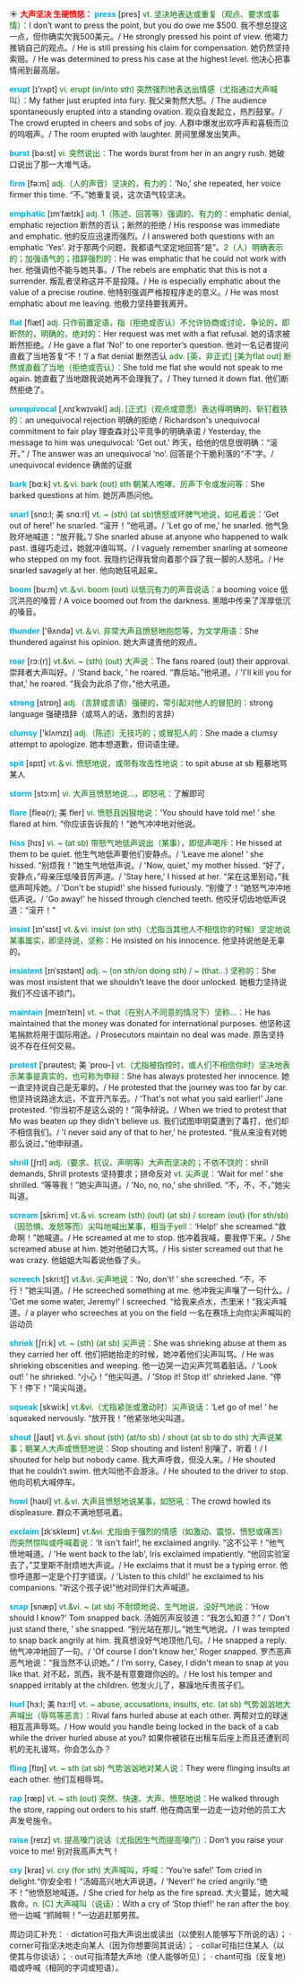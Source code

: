 ☀ <font color="red">**大声坚决 生硬愤怒：**</font>
<font color="sky blue">**press**</font> [pres] 
<font color="rgb(227, 108, 9)">vt. 坚决地表达或重复（观点、要求或事情）：</font>I don’t want to press the point, but you do owe me $500. 我不想总提这一点，但你确实欠我500美元。/ He strongly pressed his point of view. 他竭力推销自己的观点。/ He is still pressing his claim for compensation. 她仍然坚持索赔。/ He was determined to press his case at the highest level. 他决心把事情闹到最高层。

<font color="sky blue">**erupt**</font> [ɪ'rʌpt] 
<font color="rgb(227, 108, 9)">vi. erupt (in/into sth) 突然强烈地表达出情感（尤指通过大声喊叫）：</font>My father just erupted into fury. 我父亲勃然大怒。/ The audience spontaneously erupted into a standing ovation. 观众自发起立，热烈鼓掌。/ The crowd erupted in cheers and sobs of joy. 人群中爆发出欢呼声和喜极而泣的呜咽声。/ The room erupted with laughter. 房间里爆发出笑声。

<font color="sky blue">**burst**</font> [bə:st] 
<font color="rgb(227, 108, 9)">vi. 突然说出：</font>The words burst from her in an angry rush. 她破口说出了那一大堆气话。

<font color="sky blue">**firm**</font> [fə:m] 
<font color="rgb(227, 108, 9)">adj.（人的声音）坚决的，有力的：</font>‘No,’ she repeated, her voice firmer this time. “不。”她重复说，这次语气较坚决。
           
<font color="sky blue">**emphatic**</font> [ɪmˈfætɪk]
<font color="rgb(227, 108, 9)">adj. 1（陈述、回答等）强调的、有力的：</font>emphatic denial, emphatic rejection 断然的否认；断然的拒绝 / His response was immediate and emphatic. 他的反应迅速而强烈。/ I answered both questions with an emphatic 'Yes'. 对于那两个问题，我都语气坚定地回答“是”。<font color="rgb(227, 108, 9)">2（人）明确表示的；加强语气的；措辞强烈的：</font>He was emphatic that he could not work with her. 他强调他不能与她共事。/ The rebels are emphatic that this is not a surrender. 叛乱者坚称这并不是投降。/ He is especially emphatic about the value of a precise routine. 他特别强调严格按程序走的意义。/ He was most emphatic about me leaving. 他极力坚持要我离开。
           
<font color="sky blue">**flat**</font> [flæt]
<font color="rgb(227, 108, 9)">adj. 只作前置定语，指（拒绝或否认）不允许协商或讨论、争论的，即断然的，明确的，绝对的：</font>Her request was met with a flat refusal. 她的请求被断然拒绝。/ He gave a flat ‘No!’ to one reporter’s question. 他对一名记者提问直截了当地答复“不！”/ a flat denial 断然否认 <font color="rgb(227, 108, 9)">adv. [英，非正式] [美为flat out] 断然或直截了当地（拒绝或否认）：</font>She told me flat she would not speak to me again. 她直截了当地跟我说她再不会理我了。/ They turned it down flat. 他们断然拒绝了。

<font color="sky blue">**unequivocal**</font> [ˌʌnɪˈkwɪvəkl]
<font color="rgb(227, 108, 9)">adj. [正式]（观点或意愿）表达得明确的、斩钉截铁的：</font>an unequivocal rejection 明确的拒绝 / Richardson's unequivocal commitment to fair play 理查森对公平竞争的明确承诺 / Yesterday, the message to him was unequivocal: 'Get out.' 昨天，给他的信息很明确：“滚开。” / The answer was an unequivocal ‘no’. 回答是个干脆利落的“不”字。/ unequivocal evidence 确凿的证据

<font color="sky blue">**bark**</font> [bɑːk] 
<font color="rgb(227, 108, 9)">vt.＆vi. bark (out) sth 朝某人咆哮、厉声下令或发问等：</font>She barked questions at him. 她厉声质问他。
           
<font color="sky blue">**snarl**</font> [snɑ:l; 美 snɑ:rl]
<font color="rgb(227, 108, 9)">vt. ~ (sth) (at sb)愤怒或坏脾气地说，如吼着说：</font>‘Get out of here!’ he snarled. “滚开！”他吼道。/ 'Let go of me,' he snarled. 他气急败坏地喊道：“放开我。”/ She snarled abuse at anyone who happened to walk past. 谁碰巧走过，她就冲谁叫骂。/ I vaguely remember snarling at someone who stepped on my foot. 我隐约记得我曾向着那个踩了我一脚的人怒吼。/ He snarled savagely at her. 他向她狂吼起来。

<font color="sky blue">**boom**</font> [bu:m] 
<font color="rgb(227, 108, 9)">vt.＆vi. boom (out) 以低沉有力的声音说话：</font>a booming voice 低沉洪亮的嗓音 / A voice boomed out from the darkness. 黑暗中传来了浑厚低沉的嗓音。

<font color="sky blue">**thunder**</font> ['θʌndə] 
<font color="rgb(227, 108, 9)">vt.＆vi. 非常大声且愤怒地抱怨等，为文学用语：</font>She thundered against his opinion. 她大声谴责他的观点。

<font color="sky blue">**roar**</font> [rɔ:(r)]
<font color="rgb(227, 108, 9)">vt.&vi. ~ (sth) (out) 大声说：</font>The fans roared (out) their approval. 崇拜者大声叫好。/ ‘Stand back, ’ he roared. “靠后站。”他吼道。/ 'I'll kill you for that,' he roared. “我会为此杀了你，”他大吼道。

<font color="sky blue">**strong**</font> [strɒŋ] 
<font color="rgb(227, 108, 9)">adj.（言辞或言语）强硬的，常引起对他人的冒犯的：</font>strong language 强硬措辞（或骂人的话，激烈的言辞）

<font color="sky blue">**clumsy**</font> ['klʌmzɪ] 
<font color="rgb(227, 108, 9)">adj.（陈述）无技巧的；或冒犯人的：</font>She made a clumsy attempt to apologize. 她本想道歉，但词语生硬。

<font color="sky blue">**spit**</font> [spɪt] 
<font color="rgb(227, 108, 9)">vt.＆vi. 愤怒地说，或带有攻击性地说：</font>to spit abuse at sb 粗暴地骂某人

<font color="sky blue">**storm**</font> [stɔ:m] 
<font color="rgb(227, 108, 9)">vi. 大声且愤怒地说…，即怒吼：</font>了解即可
           
<font color="sky blue">**flare**</font> [fleə(r); 美 fler]
<font color="rgb(227, 108, 9)">vi. 愤怒且凶狠地说：</font>‘You should have told me! ’ she flared at him. “你应该告诉我的！”她气冲冲地对他说。
           
<font color="sky blue">**hiss**</font> [hɪs]
<font color="rgb(227, 108, 9)">vi. ~ (at sb) 带怒气地低声说出（某事），即低声喝斥：</font>He hissed at them to be quiet. 他生气地低声要他们安静点。/ ‘Leave me alone! ’ she hissed. “别烦我！”她生气地低声说。/ 'Now, quiet,' my mother hissed. “好了，安静点，”母亲压低嗓音厉声道。/ 'Stay here,' I hissed at her. “呆在这里别动，”我低声呵斥她。/ 'Don't be stupid!' she hissed furiously. “别傻了！”她怒气冲冲地低声说。/ 'Go away!' he hissed through clenched teeth. 他咬牙切齿地低声说道：“滚开！”

<font color="sky blue">**insist**</font> [ɪn'sɪst] 
<font color="rgb(227, 108, 9)">vt.＆vi. insist (on sth)（尤指当其他人不相信你的时候）坚定地说某事属实，即坚持说，坚称：</font>He insisted on his innocence. 他坚持说他是无辜的。
                      
<font color="sky blue">**insistent**</font> [ɪnˈsɪstənt]
<font color="rgb(227, 108, 9)">adj. ~ (on sth/on doing sth) / ~ (that…) 坚称的：</font>She was most insistent that we shouldn't leave the door unlocked. 她极力坚持说我们不应该不锁门。

<font color="sky blue">**maintain**</font> [meɪnˈteɪn]
<font color="rgb(227, 108, 9)">vt. ~ that（在别人不同意的情况下）坚称…：</font>He has maintained that the money was donated for international purposes. 他坚称这笔捐款将用于国际用途。/ Prosecutors maintain no deal was made. 原告坚持说不存在任何交易。           

<font color="sky blue">**protest**</font> [ˈprəʊtest; 美 ˈproʊ-]
<font color="rgb(227, 108, 9)">vt.（尤指被指控时，或人们不相信你时）坚决地表示某事是真实的，也可称为申辩：</font>She has always protested her innocence. 她一直坚持说自己是无辜的。/ He protested that the journey was too far by car. 他坚持说路途太远，不宜开汽车去。/ ‘That's not what you said earlier!’ Jane protested. “你当初不是这么说的！”简争辩说。/ When we tried to protest that Mo was beaten up they didn't believe us. 我们试图申明莫遭到了毒打，他们却不相信我们。/ 'I never said any of that to her,' he protested. “我从来没有对她那么说过，”他申辩道。           

<font color="sky blue">**shrill**</font> [ʃrɪl]
<font color="rgb(227, 108, 9)">adj.（要求、抗议、声明等）大声而坚决的；不依不饶的：</font>shrill demands, Shrill protests 坚持要求；拼命反对 <font color="rgb(227, 108, 9)">vt. 尖声说：</font>‘Wait for me! ’ she shrilled. “等等我！”她尖声叫道。/ 'No, no, no,' she shrilled. “不，不，不，”她尖叫道。

<font color="sky blue">**scream**</font> [skri:m] 
<font color="rgb(227, 108, 9)">vt.＆vi. scream (sth) (out) (at sb) / scream (out) (for sth/sb)（因恐惧、发怒等而）尖叫地喊出某事，相当于yell：</font>‘Help!’ she screamed.“救命啊！”她喊道。/ He screamed at me to stop. 他冲着我喊，要我停下来。/ She screamed abuse at him. 她对他破口大骂。/ His sister screamed out that he was crazy. 他姐姐大叫着说他昏了头。

<font color="sky blue">**screech**</font> [skri:tʃ]
<font color="rgb(227, 108, 9)">vt.&vi. 尖声地说：</font>‘No, don't! ’ she screeched. “不，不行！”她尖叫道。/ He screeched something at me. 他冲我尖声嚷了一句什么。/ 'Get me some water, Jeremy!' I screeched. “给我来点水，杰里米！”我尖声喊道。/ a player who screeches at you on the field 一名在赛场上向你尖声喊叫的运动员     

<font color="sky blue">**shriek**</font> [ʃri:k]
<font color="rgb(227, 108, 9)">vt. ~ (sth) (at sb) 尖声说：</font>She was shrieking abuse at them as they carried her off. 他们把她抬走的时候，她冲着他们尖声叫骂。/ He was shrieking obscenities and weeping. 他一边哭一边尖声咒骂着脏话。/ ‘Look out! ’ he shrieked. “小心！”他尖叫道。/ 'Stop it! Stop it!' shrieked Jane. “停下！停下！”简尖叫道。

<font color="sky blue">**squeak**</font> [skwi:k] 
<font color="rgb(227, 108, 9)">vt.&vi.（尤指紧张或激动时）尖声说话：</font>‘Let go of me! ’ he squeaked nervously. “放开我！”他紧张地尖叫道。

<font color="sky blue">**shout**</font> [ʃaʊt] 
<font color="rgb(227, 108, 9)">vt.＆vi. shout (sth) (at/to sb) / shout (at sb to do sth) 大声说某事；朝某人大声或愤怒地说：</font>Stop shouting and listen! 别嚷了，听着！/ I shouted for help but nobody came. 我大声呼救，但没人来。/ He shouted that he couldn’t swim. 他大叫他不会游泳。/ He shouted to the driver to stop. 他向司机大喊停车。

<font color="sky blue">**howl**</font> [haʊl] 
<font color="rgb(227, 108, 9)">vt.＆vi. 大声且愤怒地说某事，如怒吼：</font>The crowd howled its displeasure. 群众不满地怒吼着。
                      
<font color="sky blue">**exclaim**</font> [ɪkˈskleɪm]
<font color="rgb(227, 108, 9)">vt.&vi. 尤指由于强烈的情感（如激动、震惊、愤怒或痛苦）而突然惊叫或呼喊着说：</font>‘It isn't fair!’, he exclaimed angrily. “这不公平！”他气愤地喊道。/ 'He went back to the lab', Iris exclaimed impatiently. “他回实验室去了，”艾里斯不耐烦地大声说。/ He exclaims that it must be a typing error. 他惊呼道那一定是个打字错误。/ 'Listen to this child!' he exclaimed to his companions. "听这个孩子说!”他对同伴们大声喊道。

<font color="sky blue">**snap**</font> [snæp]
<font color="rgb(227, 108, 9)">vt.&vi. ~ (at sb) 不耐烦地说、生气地说、没好气地说：</font>‘How should I know?’ Tom snapped back. 汤姆厉声反驳道：“我怎么知道？” / ‘Don't just stand there, ’ she snapped. “别光站在那儿。”她生气地说。/ I was tempted to snap back angrily at him. 我真想没好气地顶他几句。/ He snapped a reply. 他气冲冲地回了一句。/ 'Of course I don't know her,' Roger snapped. 罗杰恶声恶气地说：“我当然不认识她。” / I'm sorry, Casey, I didn't mean to snap at you like that. 对不起，凯西，我不是有意要跟你凶的。/ He lost his temper and snapped irritably at the children. 他发火儿了，暴躁地斥责孩子们。

<font color="sky blue">**hurl**</font> [hɜ:l; 美 hɜ:rl]
<font color="rgb(227, 108, 9)">vt. ~ abuse, accusations, insults, etc. (at sb) 气势汹汹地大声喊出（辱骂等恶言）：</font>Rival fans hurled abuse at each other. 两帮对立的球迷相互高声辱骂。/ How would you handle being locked in the back of a cab while the driver hurled abuse at you? 如果你被锁在出租车后座上而且还遭到司机的无礼谩骂，你会怎么办？
          
<font color="sky blue">**fling**</font> [flɪŋ]
<font color="rgb(227, 108, 9)">vt. ~ sth (at sb) 气势汹汹地对某人说：</font>They were flinging insults at each other. 他们互相辱骂。
           
<font color="sky blue">**rap**</font> [ræp]
<font color="rgb(227, 108, 9)">vt. ~ sth (out) 突然、快速、大声、愤怒地说：</font>He walked through the store, rapping out orders to his staff. 他在商店里一边走一边对他的员工大声发号施令。

<font color="sky blue">**raise**</font> [reɪz] 
<font color="rgb(227, 108, 9)">vt. 提高嗓门说话（尤指因生气而提高嗓门）：</font>Don’t you raise your voice to me! 别对我高声大气！

<font color="sky blue">**cry**</font> [kraɪ] 
<font color="rgb(227, 108, 9)">vi. cry (for sth) 大声喊叫，呼喊：</font>‘You’re safe!’ Tom cried in delight.“你安全啦！”汤姆高兴地大声说道。/ ‘Never!’ he cried angrily.“绝不！”他愤怒地喊道。/ She cried for help as the fire spread. 大火蔓延，她大喊救命。<font color="rgb(227, 108, 9)">n. [C] 大声喊叫（说话）：</font>With a cry of ‘Stop thief!’ he ran after the boy. 他一边喊 “抓贼啊！”一边追赶那男孩。

周边词汇补充：
· dictation可指大声说出或读出（以使别人能够写下所说的话）；
· corner可指坚决地走向某人（因为你想要同其说话）；
· collar可指拦住某人（以使其与你谈话）；
· out可指清楚大声地（使人能够听见）；
· chant可指（反复地）唱或呼喊（相同的字词或短语）。
